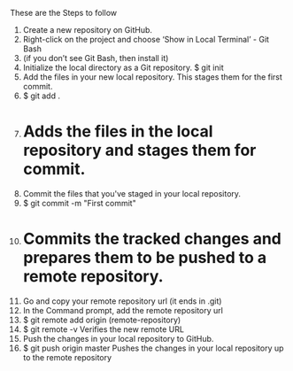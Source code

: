 

These are the Steps to follow
1. Create a new repository on GitHub. 
2. Right-click on the project and choose ‘Show in Local Terminal’ - Git Bash
3. (if you don’t see Git Bash, then install it)
4. Initialize the local directory as a Git repository.
$ git init
5. Add the files in your new local repository. This stages them for the first commit.
6. $ git add .
7. # Adds the files in the local repository and stages them for commit.
8. Commit the files that you've staged in your local repository.
9. $ git commit -m "First commit"
10. # Commits the tracked changes and prepares them to be pushed to a remote repository. 
11. Go and copy your remote repository url (it ends in .git)
12. In the Command prompt, add the remote repository url
13. $ git remote add origin (remote-repository)
14. $ git remote -v
Verifies the new remote URL
15. Push the changes in your local repository to GitHub.
16. $ git push origin master
Pushes the changes in your local repository up to the remote repository 